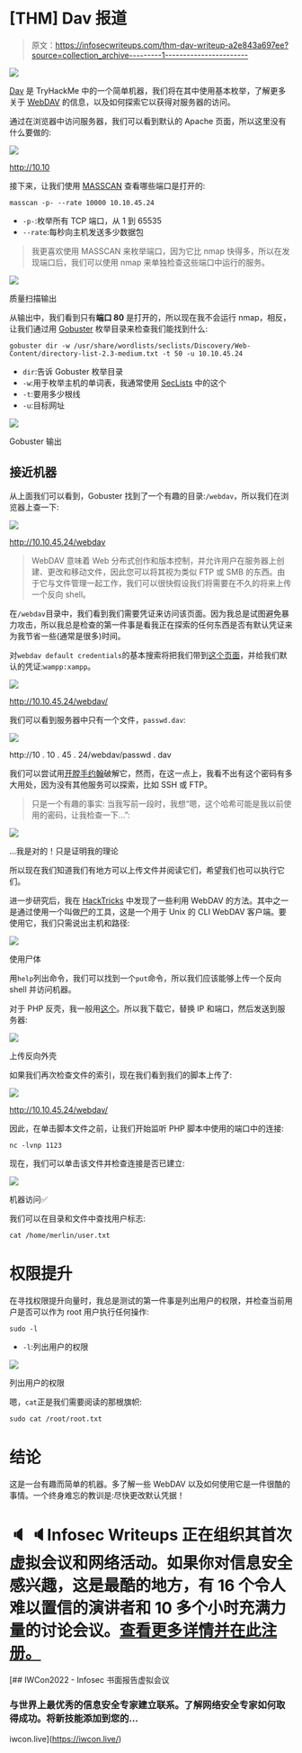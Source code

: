 # [THM] Dav 报道

> 原文：<https://infosecwriteups.com/thm-dav-writeup-a2e843a697ee?source=collection_archive---------1----------------------->

![](img/5debd3fcb96a13ff77f0328b8e0758bc.png)

[Dav](https://tryhackme.com/room/bsidesgtdav) 是 TryHackMe 中的一个简单机器，我们将在其中使用基本枚举，了解更多关于 [WebDAV](https://en.wikipedia.org/wiki/WebDAV) 的信息，以及如何探索它以获得对服务器的访问。

通过在浏览器中访问服务器，我们可以看到默认的 Apache 页面，所以这里没有什么要做的:

![](img/2c8ca793485f8e306739fcf1dd88e122.png)

http://10.10

接下来，让我们使用 [MASSCAN](https://github.com/robertdavidgraham/masscan) 查看哪些端口是打开的:

```
masscan -p- --rate 10000 10.10.45.24
```

*   `-p-`:枚举所有 TCP 端口，从 1 到 65535
*   `--rate`:每秒向主机发送多少数据包

> 我更喜欢使用 MASSCAN 来枚举端口，因为它比 nmap 快得多，所以在发现端口后，我们可以使用 nmap 来单独检查这些端口中运行的服务。

![](img/8fc8a677936695f2d39e6ed0cac5e63e.png)

质量扫描输出

从输出中，我们看到只有**端口 80** 是打开的，所以现在我不会运行 nmap，相反，让我们通过用 [Gobuster](https://github.com/OJ/gobuster) 枚举目录来检查我们能找到什么:

```
gobuster dir -w /usr/share/wordlists/seclists/Discovery/Web-Content/directory-list-2.3-medium.txt -t 50 -u 10.10.45.24
```

*   `dir`:告诉 Gobuster 枚举目录
*   `-w`:用于枚举主机的单词表，我通常使用 [SecLists](https://github.com/danielmiessler/SecLists) 中的这个
*   `-t`:要用多少根线
*   `-u`:目标网址

![](img/ddcbaefec8995cb0e2beb3cf58c92f28.png)

Gobuster 输出

## 接近机器

从上面我们可以看到，Gobuster 找到了一个有趣的目录:`/webdav`，所以我们在浏览器上查一下:

![](img/08980c2c74a56cf2812e95a2b8486278.png)

http://10.10.45.24/webdav

> WebDAV 意味着 Web 分布式创作和版本控制，并允许用户在服务器上创建、更改和移动文件，因此您可以将其视为类似 FTP 或 SMB 的东西。由于它与文件管理一起工作，我们可以很快假设我们将需要在不久的将来上传一个反向 shell。

在`/webdav`目录中，我们看到我们需要凭证来访问该页面。因为我总是试图避免暴力攻击，所以我总是检查的第一件事是看我正在探索的任何东西是否有默认凭证来为我节省一些(通常是很多)时间。

对`webdav default credentials`的基本搜索将把我们带到[这个页面](http://xforeveryman.blogspot.com/2012/01/helper-webdav-xampp-173-default.html)，并给我们默认的凭证:`wampp:xampp`。

![](img/0689293bf3c0580ca9e178c123292e7e.png)

http://10.10.45.24/webdav/

我们可以看到服务器中只有一个文件，`passwd.dav`:

![](img/8ae677c9d6465a03ebf9d29428881e11.png)

http://10 . 10 . 45 . 24/webdav/passwd . dav

我们可以尝试用[开膛手约翰](https://github.com/openwall/john)破解它，然而，在这一点上，我看不出有这个密码有多大用处，因为没有其他服务可以探索，比如 SSH 或 FTP。

> 只是一个有趣的事实:
> 当我写前一段时，我想“嗯，这个哈希可能是我以前使用的密码，让我检查一下…”:

![](img/2137e89c11d4677275552cf8ea72c17f.png)

…我是对的！只是证明我的理论

所以现在我们知道我们有地方可以上传文件并阅读它们，希望我们也可以执行它们。

进一步研究后，我在 [HackTricks](https://book.hacktricks.xyz/) 中发现了一些利用 WebDAV 的方法。其中之一是通过使用一个叫做[尸](https://book.hacktricks.xyz/pentesting/pentesting-web/put-method-webdav#cadaver)的工具，这是一个用于 Unix 的 CLI WebDAV 客户端。要使用它，我们只需说出主机和路径:

![](img/329fed9f2cd6e0a7682161c72a03bd02.png)

使用尸体

用`help`列出命令，我们可以找到一个`put`命令，所以我们应该能够上传一个反向 shell 并访问机器。

对于 PHP 反壳，我一般用[这个](https://github.com/pentestmonkey/php-reverse-shell)。所以我下载它，替换 IP 和端口，然后发送到服务器:

![](img/7c76845cae1be07b902415837d76ed59.png)

上传反向外壳

如果我们再次检查文件的索引，现在我们看到我们的脚本上传了:

![](img/d86b48f2b35fbf3e2422aec649ba7618.png)

http://10.10.45.24/webdav/

因此，在单击脚本文件之前，让我们开始监听 PHP 脚本中使用的端口中的连接:

```
nc -lvnp 1123
```

现在，我们可以单击该文件并检查连接是否已建立:

![](img/939d22b244f97c4bb7d9ea5e57c8fdd1.png)

机器访问✅

我们可以在目录和文件中查找用户标志:

```
cat /home/merlin/user.txt
```

# 权限提升

在寻找权限提升向量时，我总是测试的第一件事是列出用户的权限，并检查当前用户是否可以作为 root 用户执行任何操作:

```
sudo -l 
```

*   `-l`:列出用户的权限

![](img/b3be970abf70a63a10a2a0033ee56dac.png)

列出用户的权限

嗯，`cat`正是我们需要阅读的那根旗帜:

```
sudo cat /root/root.txt
```

# 结论

这是一台有趣而简单的机器。多了解一些 WebDAV 以及如何使用它是一件很酷的事情。一个终身难忘的教训是:尽快更改默认凭据！

# 🔈 🔈Infosec Writeups 正在组织其首次虚拟会议和网络活动。如果你对信息安全感兴趣，这是最酷的地方，有 16 个令人难以置信的演讲者和 10 多个小时充满力量的讨论会议。[查看更多详情并在此注册。](https://iwcon.live/)

[](https://iwcon.live/) [## IWCon2022 - Infosec 书面报告虚拟会议

### 与世界上最优秀的信息安全专家建立联系。了解网络安全专家如何取得成功。将新技能添加到您的…

iwcon.live](https://iwcon.live/)